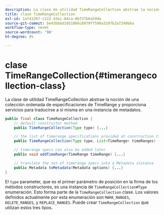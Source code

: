 ```yaml
---
description: La clase de utilidad TimeRangeCollection abstrae la noción de una colección ordenada de especificaciones de TimeRange y proporciona servicios para traducirse a sí misma en una instancia de metadatos.
title: clase TimeRangeCollection
exl-id: 1af41267-c222-43ac-84ca-0bf37b6a59de
source-git-commit: be43bbbd1051886c8979ff590a3197b2a7249b6a
workflow-type: tm+mt
source-wordcount: '98'
ht-degree: 0%

---
```


# clase TimeRangeCollection{#timerangecollection-class}

La clase de utilidad TimeRangeCollection abstrae la noción de una colección ordenada de especificaciones de TimeRange y proporciona servicios para traducirse a sí misma en una instancia de metadatos.

<!--<a id="section_D87AA7BC628D458DAB12D5247AD34B41"></a>-->

```java
public final class TimeRangeCollection {
    // default constructor method
    public TimeRangeCollection(Type type) {...}

    // the list of timerange specifications provided at construction time 
    public TimeRangeCollection(Type type, List<TimeRange> timeRanges) {...}

    // timerange specs can also be added later
    public void addTimeRange(TimeRange timeRange) {...}

    // translate the set of timerange specs into a Metadata instance 
    public Metadata toMetadata(Metadata options) {...}
}
```

El `type` parameter, que es el primer parámetro de posición en la firma de los métodos constructores, es una instancia de `TimeRangeCollection#Type` enumeración. Esto forma parte de la `TimeRangeCollection` clase. Los valores definidos actualmente por esta enumeración son `MARK_RANGES`, `DELETE_RANGES`, y `REPLACE_RANGES`. Puede crear `TimeRangeCollection` que utilizan estos tres tipos.
